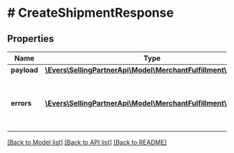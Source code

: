# # CreateShipmentResponse

## Properties

Name | Type | Description | Notes
------------ | ------------- | ------------- | -------------
**payload** | [**\Evers\SellingPartnerApi\Model\MerchantFulfillment\Shipment**](Shipment.md) |  | [optional]
**errors** | [**\Evers\SellingPartnerApi\Model\MerchantFulfillment\Error[]**](Error.md) | A list of error responses returned when a request is unsuccessful. | [optional]

[[Back to Model list]](../../README.md#models) [[Back to API list]](../../README.md#endpoints) [[Back to README]](../../README.md)
